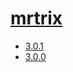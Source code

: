 # [mrtrix](https://hpc.nih.gov/apps/mrtrix.html)
- [3.0.1](/image-analysis/mrtrix/3.0.1)
- [3.0.0](/image-analysis/mrtrix/3.0.0)
